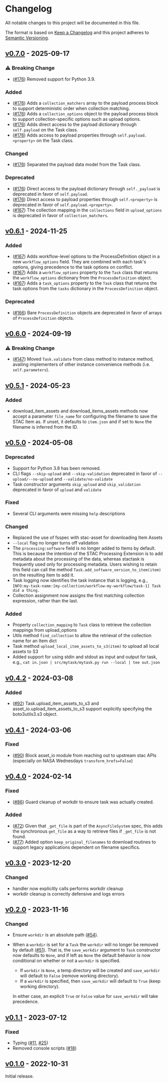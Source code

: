 # Changelog

All notable changes to this project will be documented in this file.

The format is based on [Keep a Changelog](http://keepachangelog.com/en/1.0.0/)
and this project adheres to [Semantic Versioning](http://semver.org/spec/v2.0.0.html).

## [v0.7.0] - 2025-09-17

### ⚠️ Breaking Change

- ([#176]) Removed support for Python 3.9.

### Added

- ([#176]) Adds a `collection_matchers` array to the payload process block to support
  deterministic order when collection matching.
- ([#176]) Adds a `collection_options` object to the payload process block to support
  collection-specific options such as upload options.
- ([#176]) Adds direct access to the payload dictionary through `self.payload` on
  the Task class.
- ([#176]) Adds access to payload properties through `self.payload.<property>` on
  the Task class.

### Changed

- ([#176]) Separated the payload data model from the Task class.

### Deprecated

- ([#176]) Direct access to the payload dictionary through `self._payload` is
  deprecated in favor of `self.payload`.
- ([#176]) Direct access to payload properties through `self.<property>` is
  deprecated in favor of `self.payload.<property>`.
- ([#167]) The collection mapping in the `collections` field in `upload_options` is
  deprecated in favor of `collection_matchers`.

## [v0.6.1] - 2024-11-25

### Added

- ([#167]) Adds workflow-level options to the ProcessDefinition object in a new
  `workflow_options` field. They are combined with each task's options, giving
  precedence to the task options on conflict.
- ([#167]) Adds a `workflow_options` property to the `Task` class that returns the
  `workflow_options` dictionary from the `ProcessDefinition` object.
- ([#167]) Adds a `task_options` property to the `Task` class that returns the task
  options from the `tasks` dictionary in the `ProcessDefinition` object.

### Deprecated

- ([#166]) Bare `ProcessDefinition` objects are deprecated in favor of arrays of
  `ProcessDefinition` objects.

## [v0.6.0] - 2024-09-19

### ⚠️ Breaking Change

- ([#147]) Moved `Task.validate` from class method to instance method, availing
  implementers of other instance convenience methods (i.e. `self.parameters`).

## [v0.5.1] - 2024-05-23

### Added

- download_item_assets and download_items_assets methods now accept a parameter
  `file_name` for configuring the filename to save the STAC Item as. If unset, it
  defaults to `item.json` and if set to `None` the filename is inferred from the ID.

## [v0.5.0] - 2024-05-08

### Deprecated

- Support for Python 3.8 has been removed.
- CLI flags `--skip-upload` and `--skip-validation` deprecated in favor of
  `--upload/--no-upload` and `--validate/no-validate`
- Task constructor arguments `skip_upload` and `skip_validation` deprecated in favor of
  `upload` and `validate`

### Fixed

- Several CLI arguments were missing `help` descriptions

### Changed

- Replaced the use of fsspec with stac-asset for downloading Item Assets
- `--local` flag no longer turns off validation
- The `processing:software` field is no longer added to Items by default. This is
  because the intention of the STAC Processing Extension is to add metadata about the
  processing of the data, whereas stactask is frequently used only for processing
  metadata. Users wishing to retain this field can call the method
  `Task.add_software_version_to_item(item)` on the resulting item to add it.
- Task logging now identifies the task instance that is logging, e.g.,
  `INFO:my-task-name:[my-collection/workflow-my-workflow/task-1] Task did a thing.`
- Collection assignment now assigns the first matching collection expression, rather
  than the last.

### Added

- Property `collection_mapping` to `Task` class to retrieve the collection mappings
  from upload_options
- Utils method `find_collection` to allow the retrieval of the collection name for
  an Item dict
- Task method `upload_local_item_assets_to_s3(item)` to upload all local assets to S3
- Added support for using stdin and stdout as input and output for task, e.g., `cat
  in.json | src/mytask/mytask.py run --local | tee out.json`

## [v0.4.2] - 2024-03-08

### Added

- ([#92]) Task.upload_item_assets_to_s3 and asset_io.upload_item_assets_to_s3 support
  explicitly specifying the boto3utils3.s3 object.

## [v0.4.1] - 2024-03-06

### Fixed

- ([#90]) Block asset_io
  module from reaching out to upstream stac APIs (especially on NASA Wednesdays
  `transform_hrefs=False`)

## [v0.4.0] - 2024-02-14

### Fixed

- ([#86]) Guard cleanup of workdir to ensure task was actually created.

### Added

- ([#72]) Given that `_get_file` is part of the `AsyncFileSystem` spec, this
  adds the synchronous `get_file` as a way to retrieve files if `_get_file` is
  not found.
- ([#77]) Added option `keep_original_filenames` to download routines to
  support legacy applications dependent on filename specifics.

## [v0.3.0] - 2023-12-20

### Changed

- handler now explicitly calls performs workdir cleanup
- workdir cleanup is correctly defensive and logs errors

## [v0.2.0] - 2023-11-16

### Changed

- Ensure `workdir` is an absolute path
  ([#54]).
- When a `workdir` is set for a `Task` the `workdir` will no longer be removed
  by default ([#51]). That is,
  the `save_workdir` argument to `Task` constructor now defaults to `None`, and
  if left as `None` the default behavior is now conditional on whether or not a
      `workdir` is specified.

  - If `workdir` is `None`, a temp directory will be created and `save_workdir`
    will default to `False` (remove working directory).
  - If a `workdir` is specified, then `save_workdir` will default to `True`
    (keep working directory).

  In either case, an explicit `True` or `False` value for `save_workdir` will
  take precedence.

## [v0.1.1] - 2023-07-12

### Fixed

- Typing ([#11], [#25])
- Removed console scripts ([#18])

## [v0.1.0] - 2022-10-31

Initial release.

[v0.7.0]: <https://github.com/stac-utils/stac-task/compare/v0.6.1...0.7.0>
[v0.6.1]: <https://github.com/stac-utils/stac-task/compare/v0.6.0...0.6.1>
[v0.6.0]: <https://github.com/stac-utils/stac-task/compare/v0.5.1...0.6.0>
[v0.5.1]: <https://github.com/stac-utils/stac-task/compare/v0.5.0...v0.5.1>
[v0.5.0]: <https://github.com/stac-utils/stac-task/compare/v0.4.2...v0.5.0>
[v0.4.2]: <https://github.com/stac-utils/stac-task/compare/v0.4.1...v0.4.2>
[v0.4.1]: <https://github.com/stac-utils/stac-task/compare/v0.4.0...v0.4.1>
[v0.4.0]: <https://github.com/stac-utils/stac-task/compare/v0.3.0...v0.4.0>
[v0.3.0]: <https://github.com/stac-utils/stac-task/compare/v0.2.0...v0.3.0>
[v0.2.0]: <https://github.com/stac-utils/stac-task/compare/v0.1.1...v0.2.0>
[v0.1.1]: <https://github.com/stac-utils/stac-task/compare/v0.1.0...v0.1.1>
[v0.1.0]: <https://github.com/stac-utils/stac-task/tree/v0.1.0>

[#176]: https://github.com/stac-utils/stac-task/pull/176
[#167]: https://github.com/stac-utils/stac-task/pull/167
[#166]: https://github.com/stac-utils/stac-task/pull/166
[#147]: https://github.com/stac-utils/stac-task/pull/147
[#92]: https://github.com/stac-utils/stac-task/pull/92
[#90]: https://github.com/stac-utils/stac-task/pull/90
[#86]: https://github.com/stac-utils/stac-task/pull/86
[#77]: https://github.com/stac-utils/stac-task/pull/77
[#72]: https://github.com/stac-utils/stac-task/pull/72
[#54]: https://github.com/stac-utils/stac-task/pull/54
[#51]: https://github.com/stac-utils/stac-task/pull/51
[#25]: https://github.com/stac-utils/stac-task/pull/25
[#18]: https://github.com/stac-utils/stac-task/pull/18
[#11]: https://github.com/stac-utils/stac-task/pull/11
